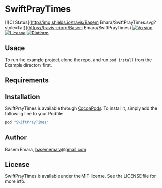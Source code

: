 # SwiftPrayTimes

[![CI Status](http://img.shields.io/travis/Basem Emara/SwiftPrayTimes.svg?style=flat)](https://travis-ci.org/Basem Emara/SwiftPrayTimes)
[![Version](https://img.shields.io/cocoapods/v/SwiftPrayTimes.svg?style=flat)](http://cocoapods.org/pods/SwiftPrayTimes)
[![License](https://img.shields.io/cocoapods/l/SwiftPrayTimes.svg?style=flat)](http://cocoapods.org/pods/SwiftPrayTimes)
[![Platform](https://img.shields.io/cocoapods/p/SwiftPrayTimes.svg?style=flat)](http://cocoapods.org/pods/SwiftPrayTimes)

## Usage

To run the example project, clone the repo, and run `pod install` from the Example directory first.

## Requirements

## Installation

SwiftPrayTimes is available through [CocoaPods](http://cocoapods.org). To install
it, simply add the following line to your Podfile:

```ruby
pod "SwiftPrayTimes"
```

## Author

Basem Emara, basememara@gmail.com

## License

SwiftPrayTimes is available under the MIT license. See the LICENSE file for more info.
